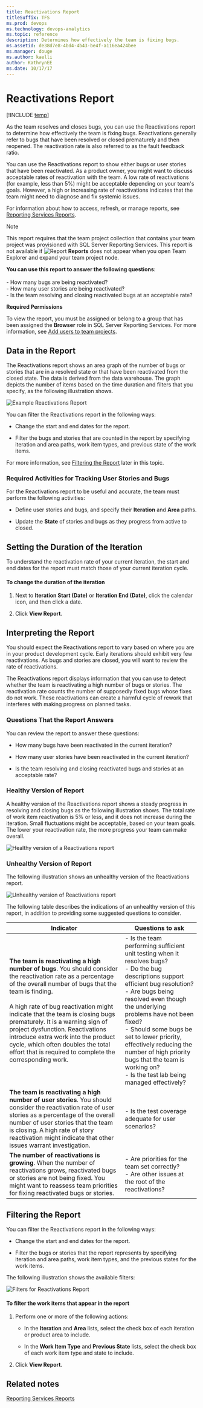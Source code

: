 ```yaml
---
title: Reactivations Report
titleSuffix: TFS 
ms.prod: devops
ms.technology: devops-analytics
ms.topic: reference
description: Determines how effectively the team is fixing bugs.
ms.assetid: de38d7e8-4bd4-4b43-be4f-a116ea424bee
ms.manager: douge
ms.author: kaelliauthor: KathrynEE
ms.date: 10/17/17
---
```



# Reactivations Report
[!INCLUDE [temp](../_shared/tfs-report-platform-version.md)]

As the team resolves and closes bugs, you can use the Reactivations report to determine how effectively the team is fixing bugs. Reactivations generally refer to bugs that have been resolved or closed prematurely and then reopened. The reactivation rate is also referred to as the fault feedback ratio.  
  
 You can use the Reactivations report to show either bugs or user stories that have been reactivated. As a product owner, you might want to discuss acceptable rates of reactivation with the team. A low rate of reactivations (for example, less than 5%) might be acceptable depending on your team's goals. However, a high or increasing rate of reactivations indicates that the team might need to diagnose and fix systemic issues.  
  
 For information about how to access, refresh, or manage reports, see [Reporting Services Reports](reporting-services-reports.md).  
  
> [!NOTE]
>  This report requires that the team project collection that contains your team project was provisioned with SQL Server Reporting Services. This report is not available if ![Report](_img/icon_reportte.png "Icon_reportTE") **Reports** does not appear when you open Team Explorer and expand your team project node.  
  

**You can use this report to answer the following questions**:<br /><br /> -   How many bugs are being reactivated?<br />-   How many user stories are being reactivated?<br />-   Is the team resolving and closing reactivated bugs at an acceptable rate?
  
 **Required Permissions**  
  
 To view the report, you must be assigned or belong to a group that has been assigned the **Browser** role in SQL Server Reporting Services. For more information, see [Add users to team projects](../admin/grant-permissions-to-reports.md).  
  
##  <a name="Data"></a> Data in the Report  
 The Reactivations report shows an area graph of the number of bugs or stories that are in a resolved state or that have been reactivated from the closed state. The data is derived from the data warehouse. The graph depicts the number of items based on the time duration and filters that you specify, as the following illustration shows.  
  
 ![Example Reactivations Report](_img/procguid_reportsbugsreactivations.png "ProcGuid_ReportsBugsReactivations")  
  
 You can filter the Reactivations report in the following ways:  
  
-   Change the start and end dates for the report.  
  
-   Filter the bugs and stories that are counted in the report by specifying iteration and area paths, work item types, and previous state of the work items.  
  
 For more information, see [Filtering the Report](#Changing) later in this topic.  
  
### Required Activities for Tracking User Stories and Bugs  
 For the Reactivations report to be useful and accurate, the team must perform the following activities:  
  
-   Define user stories and bugs, and specify their **Iteration** and **Area** paths.  
  
-   Update the **State** of stories and bugs as they progress from active to closed.  
  
##  <a name="Duration"></a> Setting the Duration of the Iteration  
 To understand the reactivation rate of your current iteration, the start and end dates for the report must match those of your current iteration cycle.  
  
#### To change the duration of the iteration  
  
1.  Next to **Iteration Start (Date)** or **Iteration End (Date)**, click the calendar icon, and then click a date.  
  
2.  Click **View Report**.  
  
##  <a name="Interpreting"></a> Interpreting the Report  
 You should expect the Reactivations report to vary based on where you are in your product development cycle. Early iterations should exhibit very few reactivations. As bugs and stories are closed, you will want to review the rate of reactivations.  
  
 The Reactivations report displays information that you can use to detect whether the team is reactivating a high number of bugs or stories. The reactivation rate counts the number of supposedly fixed bugs whose fixes do not work. These reactivations can create a harmful cycle of rework that interferes with making progress on planned tasks.  
  
### Questions That the Report Answers  
 You can review the report to answer these questions:  
  
-   How many bugs have been reactivated in the current iteration?  
  
-   How many user stories have been reactivated in the current iteration?  
  
-   Is the team resolving and closing reactivated bugs and stories at an acceptable rate?  
  
### Healthy Version of Report  
 A healthy version of the Reactivations report shows a steady progress in resolving and closing bugs as the following illustration shows. The total rate of work item reactivation is 5% or less, and it does not increase during the iteration. Small fluctuations might be acceptable, based on your team goals. The lower your reactivation rate, the more progress your team can make overall.  
  
 ![Healthy version of a Reactivations report](_img/procguid_bugs_reactivationshealthy.png "ProcGuid_Bugs_ReactivationsHealthy")  
  
### Unhealthy Version of Report  
 The following illustration shows an unhealthy version of the Reactivations report.  
  
 ![Unhealthy version of Reactivations report](_img/procguid_reactivationsunhealthy.png "ProcGuid_ReactivationsUnhealthy")  
  
 The following table describes the indications of an unhealthy version of this report, in addition to providing some suggested questions to consider.  
  
|Indicator|Questions to ask|  
|---------------|----------------------|  
|**The team is reactivating a high number of bugs**. You should consider the reactivation rate as a percentage of the overall number of bugs that the team is finding.<br /><br /> A high rate of bug reactivation might indicate that the team is closing bugs prematurely. It is a warning sign of project dysfunction. Reactivations introduce extra work into the product cycle, which often doubles the total effort that is required to complete the corresponding work.|-   Is the team performing sufficient unit testing when it resolves bugs?<br />-   Do the bug descriptions support efficient bug resolution?<br />-   Are bugs being resolved even though the underlying problems have not been fixed?<br />-   Should some bugs be set to lower priority, effectively reducing the number of high priority bugs that the team is working on?<br />-   Is the test lab being managed effectively?|  
|**The team is reactivating a high number of user stories**. You should consider the reactivation rate of user stories as a percentage of the overall number of user stories that the team is closing. A high rate of story reactivation might indicate that other issues warrant investigation.|-   Is the test coverage adequate for user scenarios?|  
|**The number of reactivations is growing**. When the number of reactivations grows, reactivated bugs or stories are not being fixed. You might want to reassess team priorities for fixing reactivated bugs or stories.|-   Are priorities for the team set correctly?<br />-   Are other issues at the root of the reactivations?|  
  
##  <a name="Changing"></a> Filtering the Report  
 You can filter the Reactivations report in the following ways:  
  
-   Change the start and end dates for the report.  
  
-   Filter the bugs or stories that the report represents by specifying iteration and area paths, work item types, and the previous states for the work items.  
  
 The following illustration shows the available filters:  
  
 ![Filters for Reactivations Report](_img/procguide_bugsreactivationsfilters.png "ProcGuide_BugsReactivationsFilters")  
  
#### To filter the work items that appear in the report  
  
1.  Perform one or more of the following actions:  
  
    -   In the **Iteration** and **Area** lists, select the check box of each iteration or product area to include.  
  
    -   In the **Work Item Type** and **Previous State** lists, select the check box of each work item type and state to include.  
  
2.  Click **View Report**.  
  
## Related notes  
 [Reporting Services Reports](reporting-services-reports.md)